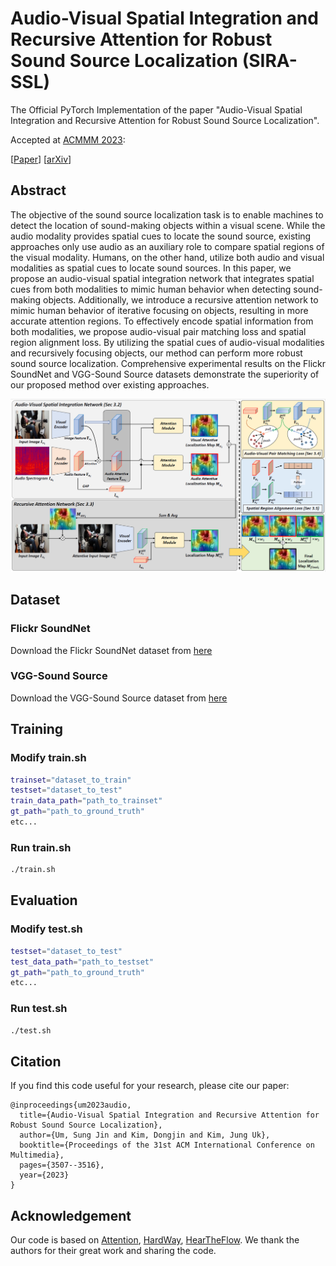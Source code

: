 # Audio-Visual Spatial Integration and Recursive Attention for Robust Sound Source Localization (SIRA-SSL)
The Official PyTorch Implementation of the paper "Audio-Visual Spatial Integration and Recursive Attention for Robust Sound Source Localization". <br/>

Accepted at [ACMMM 2023](https://www.acmmm2023.org/): <br/>

[[Paper](https://dl.acm.org/doi/pdf/10.1145/3581783.3611722)] [[arXiv](https://arxiv.org/abs/2308.06087)]

## Abstract

The objective of the sound source localization task is to enable machines to detect the location of sound-making objects within a visual scene. While the audio modality provides spatial cues to locate the sound source, existing approaches only use audio as an auxiliary role to compare spatial regions of the visual modality. Humans, on the other hand, utilize both audio and visual modalities as spatial cues to locate sound sources. In this paper, we propose an audio-visual spatial integration network that integrates spatial cues from both modalities to mimic human behavior when detecting sound-making objects. Additionally, we introduce a recursive attention network to mimic human behavior of iterative focusing on objects, resulting in more accurate attention regions. To effectively encode spatial information from both modalities, we propose audio-visual pair matching loss and spatial region alignment loss. By utilizing the spatial cues of audio-visual modalities and recursively focusing objects, our method can perform more robust sound source localization. Comprehensive experimental results on the Flickr SoundNet and VGG-Sound Source datasets demonstrate the superiority of our proposed method over existing approaches.

![Model Img](figure.png)

## Dataset

### Flickr SoundNet

Download the Flickr SoundNet dataset from [here](https://github.com/ardasnck/learning_to_localize_sound_source)

### VGG-Sound Source

Download the VGG-Sound Source dataset from [here](https://github.com/hche11/VGGSound)

## Training

### Modify train.sh

```bash
trainset="dataset_to_train"
testset="dataset_to_test"
train_data_path="path_to_trainset"
gt_path="path_to_ground_truth"
etc...
```

### Run train.sh

```bash
./train.sh
```

## Evaluation

### Modify test.sh

```bash
testset="dataset_to_test"
test_data_path="path_to_testset"
gt_path="path_to_ground_truth"
etc...
```

### Run test.sh

```bash
./test.sh
```

## Citation

If you find this code useful for your research, please cite our paper:

```
@inproceedings{um2023audio,
  title={Audio-Visual Spatial Integration and Recursive Attention for Robust Sound Source Localization},
  author={Um, Sung Jin and Kim, Dongjin and Kim, Jung Uk},
  booktitle={Proceedings of the 31st ACM International Conference on Multimedia},
  pages={3507--3516},
  year={2023}
}
```

## Acknowledgement
Our code is based on [Attention](https://github.com/ardasnck/learning_to_localize_sound_source), [HardWay](https://github.com/hche11/Localizing-Visual-Sounds-the-Hard-Way), [HearTheFlow](https://github.com/denfed/heartheflow). We thank the authors for their great work and sharing the code.